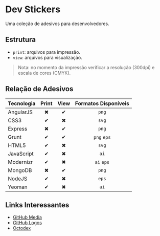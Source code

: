 # Dev Stickers

Uma coleção de adesivos para desenvolvedores.

## Estrutura

* `print`: arquivos para impressão.
* `view`: arquivos para visualização.

> Nota: no momento da impressão verificar a resolução (300dpi) e escala de cores (CMYK).

## Relação de Adesivos

| Tecnologia | Print | View | Formatos Disponíveis |
|:-----------|:-----:|:----:|:--------------------:|
| AngularJS  | ✖     | ✔    | `png`                |
| CSS3       | ✔     | ✖    | `svg`                |
| Express    | ✖     | ✔    | `png`                |
| Grunt      | ✔     | ✔    | `png` `eps`          |
| HTML5      | ✔     | ✖    | `svg`                |
| JavaScript | ✔     | ✖    | `ai`                 |
| Modernizr  | ✔     | ✖    | `ai` `eps`           |
| MongoDB    | ✖     | ✔    | `png`                |
| NodeJS     | ✔     | ✖    | `eps`                |
| Yeoman     | ✔     | ✖    | `ai`                 |


## Links Interessantes

* [GitHub Media](https://github.com/github/media)
* [GitHub Logos](https://github.com/logos)
* [Octodex](http://octodex.github.com/)